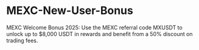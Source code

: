 # MEXC-New-User-Bonus
MEXC Welcome Bonus 2025: Use the MEXC referral code MXUSDT to unlock up to $8,000 USDT in rewards and benefit from a 50% discount on trading fees.
